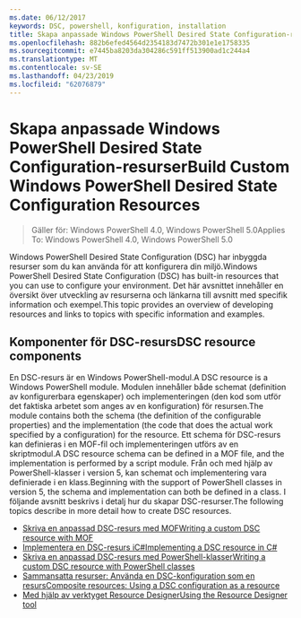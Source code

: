 ```yaml
---
ms.date: 06/12/2017
keywords: DSC, powershell, konfiguration, installation
title: Skapa anpassade Windows PowerShell Desired State Configuration-resurser
ms.openlocfilehash: 882b6efed4564d2354183d7472b301e1e1758335
ms.sourcegitcommit: e7445ba8203da304286c591ff513900ad1c244a4
ms.translationtype: MT
ms.contentlocale: sv-SE
ms.lasthandoff: 04/23/2019
ms.locfileid: "62076879"
---
```

# <a name="build-custom-windows-powershell-desired-state-configuration-resources"></a><span data-ttu-id="c4173-103">Skapa anpassade Windows PowerShell Desired State Configuration-resurser</span><span class="sxs-lookup"><span data-stu-id="c4173-103">Build Custom Windows PowerShell Desired State Configuration Resources</span></span>

> <span data-ttu-id="c4173-104">Gäller för: Windows PowerShell 4.0, Windows PowerShell 5.0</span><span class="sxs-lookup"><span data-stu-id="c4173-104">Applies To: Windows PowerShell 4.0, Windows PowerShell 5.0</span></span>

<span data-ttu-id="c4173-105">Windows PowerShell Desired State Configuration (DSC) har inbyggda resurser som du kan använda för att konfigurera din miljö.</span><span class="sxs-lookup"><span data-stu-id="c4173-105">Windows PowerShell Desired State Configuration (DSC) has built-in resources that you can use to configure your environment.</span></span> <span data-ttu-id="c4173-106">Det här avsnittet innehåller en översikt över utveckling av resurserna och länkarna till avsnitt med specifik information och exempel.</span><span class="sxs-lookup"><span data-stu-id="c4173-106">This topic provides an overview of developing resources and links to topics with specific information and examples.</span></span>

## <a name="dsc-resource-components"></a><span data-ttu-id="c4173-107">Komponenter för DSC-resurs</span><span class="sxs-lookup"><span data-stu-id="c4173-107">DSC resource components</span></span>

<span data-ttu-id="c4173-108">En DSC-resurs är en Windows PowerShell-modul.</span><span class="sxs-lookup"><span data-stu-id="c4173-108">A DSC resource is a Windows PowerShell module.</span></span> <span data-ttu-id="c4173-109">Modulen innehåller både schemat (definition av konfigurerbara egenskaper) och implementeringen (den kod som utför det faktiska arbetet som anges av en konfiguration) för resursen.</span><span class="sxs-lookup"><span data-stu-id="c4173-109">The module contains both the schema (the definition of the configurable properties) and the implementation (the code that does the actual work specified by a configuration) for the resource.</span></span> <span data-ttu-id="c4173-110">Ett schema för DSC-resurs kan definieras i en MOF-fil och implementeringen utförs av en skriptmodul.</span><span class="sxs-lookup"><span data-stu-id="c4173-110">A DSC resource schema can be defined in a MOF file, and the implementation is performed by a script module.</span></span> <span data-ttu-id="c4173-111">Från och med hjälp av PowerShell-klasser i version 5, kan schemat och implementering vara definierade i en klass.</span><span class="sxs-lookup"><span data-stu-id="c4173-111">Beginning with the support of PowerShell classes in version 5, the schema and implementation can both be defined in a class.</span></span> <span data-ttu-id="c4173-112">I följande avsnitt beskrivs i detalj hur du skapar DSC-resurser.</span><span class="sxs-lookup"><span data-stu-id="c4173-112">The following topics describe in more detail how to create DSC resources.</span></span>

* [<span data-ttu-id="c4173-113">Skriva en anpassad DSC-resurs med MOF</span><span class="sxs-lookup"><span data-stu-id="c4173-113">Writing a custom DSC resource with MOF</span></span>](authoringResourceMOF.md)
* [<span data-ttu-id="c4173-114">Implementera en DSC-resurs iC#</span><span class="sxs-lookup"><span data-stu-id="c4173-114">Implementing a DSC resource in C#</span></span>](authoringResourceMofCS.md)
* [<span data-ttu-id="c4173-115">Skriva en anpassad DSC-resurs med PowerShell-klasser</span><span class="sxs-lookup"><span data-stu-id="c4173-115">Writing a custom DSC resource with PowerShell classes</span></span>](authoringResourceClass.md)
* [<span data-ttu-id="c4173-116">Sammansatta resurser: Använda en DSC-konfiguration som en resurs</span><span class="sxs-lookup"><span data-stu-id="c4173-116">Composite resources: Using a DSC configuration as a resource</span></span>](authoringResourceComposite.md)
* [<span data-ttu-id="c4173-117">Med hjälp av verktyget Resource Designer</span><span class="sxs-lookup"><span data-stu-id="c4173-117">Using the Resource Designer tool</span></span>](../authoringResourceMofDesigner.md)
